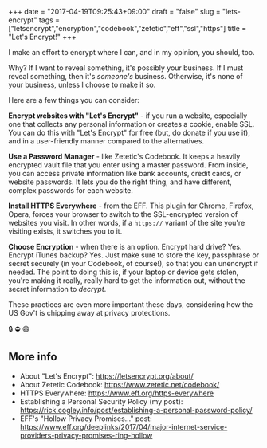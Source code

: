 +++
date = "2017-04-19T09:25:43+09:00"
draft = "false"
slug = "lets-encrypt"
tags = ["letsencrypt","encryption","codebook","zetetic","eff","ssl","https"]
title = "Let's Encrypt!"
+++

I make an effort to encrypt where I can, and in my opinion, you should, too. 

<!--more-->

Why? If I want to reveal something, it's possibly your business. If I must reveal something, then it's _someone's_ business. Otherwise, it's none of your business, unless I choose to make it so. 

Here are a few things you can consider:

**Encrypt websites with "Let's Encrypt"** - if you run a website, especially one that collects any personal information or creates a cookie, enable SSL. You can do this with "Let's Encrypt" for free (but, do donate if you use it), and in a user-friendly manner compared to the alternatives.  

**Use a Password Manager** - like Zetetic's Codebook. It keeps a heavily encrypted vault file that you enter using a master password. From inside, you can access private information like bank accounts, credit cards, or website passwords. It lets you do the right thing, and have different, complex passwords for each website. 

**Install HTTPS Everywhere** - from the EFF. This plugin for Chrome, Firefox, Opera, forces your browser to switch to the SSL-encrypted version of websites you visit. In other words, if a ``https://`` variant of the site you're visiting exists, it switches you to it. 

**Choose Encryption** - when there is an option. Encrypt hard drive? Yes. Encrypt iTunes backup? Yes. Just make sure to store the key, passphrase or secret securely (in your Codebook, of course!), so that you can unencrypt if needed. The point to doing this is, if your laptop or device gets stolen, you're making it really, really hard to get the information out, without the secret information to _decrypt_.

These practices are even more important these days, considering how the US Gov't is chipping away at privacy protections. 

:lock: :no_entry: :smile: 

## More info

* About "Let's Encrypt": https://letsencrypt.org/about/
* About Zetetic Codebook: https://www.zetetic.net/codebook/ 
* HTTPS Everywhere: https://www.eff.org/https-everywhere
* Establishing a Personal Security Policy (my post): https://rick.cogley.info/post/establishing-a-personal-password-policy/
* EFF's "Hollow Privacy Promises..." post: https://www.eff.org/deeplinks/2017/04/major-internet-service-providers-privacy-promises-ring-hollow 

